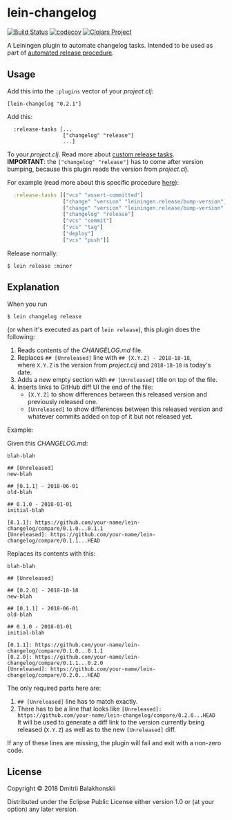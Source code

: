# lein-changelog
[![Build Status](https://travis-ci.org/dryewo/lein-changelog.svg?branch=master)](https://travis-ci.org/dryewo/lein-changelog)
[![codecov](https://codecov.io/gh/dryewo/lein-changelog/branch/master/graph/badge.svg)](https://codecov.io/gh/dryewo/lein-changelog)
[![Clojars Project](https://img.shields.io/clojars/v/lein-changelog/lein-changelog.svg)](https://clojars.org/lein-changelog/lein-changelog)

A Leiningen plugin to automate changelog tasks.
Intended to be used as part of [automated release procedure].

## Usage

Add this into the `:plugins` vector of your _project.clj_:

    [lein-changelog "0.2.1"]

Add this:

```
  :release-tasks [... 
                  ["changelog" "release"]
                  ...]
```
To your _project.clj_. Read more about [custom release tasks].  
**IMPORTANT**: the `["changelog" "release"]` has to come after version bumping, because this plugin reads the version from _project.clj_.

For example (read more about this specific procedure [here](https://github.com/dryewo/clojure-library-template)):

```clj
  :release-tasks [["vcs" "assert-committed"]
                  ["change" "version" "leiningen.release/bump-version"]
                  ["change" "version" "leiningen.release/bump-version" "release"]
                  ["changelog" "release"]
                  ["vcs" "commit"]
                  ["vcs" "tag"]
                  ["deploy"]
                  ["vcs" "push"]]
```

Release normally:

    $ lein release :minor


## Explanation

When you run

    $ lein changelog release

(or when it's executed as part of `lein release`), this plugin does the following:


1. Reads contents of the _CHANGELOG.md_ file.
2. Replaces `## [Unreleased]` line with `## [X.Y.Z] - 2018-18-18`,  
   where `X.Y.Z` is the version from _project.clj_ and `2018-18-18` is today's date.  
3. Adds a new empty section with `## [Unreleased]` title on top of the file.
4. Inserts links to GitHub diff UI the end of the file:
   * `[X.Y.Z]` to show differences between this released version and previously released one.
   * `[Unreleased]` to show differences between this released version and whatever commits added on top of it but not released yet.

Example:

Given this _CHANGELOG.md_:

```
blah-blah

## [Unreleased]
new-blah

## [0.1.1] - 2018-06-01
old-blah

## 0.1.0 - 2018-01-01
initial-blah

[0.1.1]: https://github.com/your-name/lein-changelog/compare/0.1.0...0.1.1
[Unreleased]: https://github.com/your-name/lein-changelog/compare/0.1.1...HEAD
```

Replaces its contents with this:

```
blah-blah

## [Unreleased]

## [0.2.0] - 2018-18-18
new-blah

## [0.1.1] - 2018-06-01
old-blah

## 0.1.0 - 2018-01-01
initial-blah

[0.1.1]: https://github.com/your-name/lein-changelog/compare/0.1.0...0.1.1
[0.2.0]: https://github.com/your-name/lein-changelog/compare/0.1.1...0.2.0
[Unreleased]: https://github.com/your-name/lein-changelog/compare/0.2.0...HEAD
```

The only required parts here are:

1. `## [Unreleased]` line has to match exactly.
2. There has to be a line that looks like `[Unreleased]: https://github.com/your-name/lein-changelog/compare/0.2.0...HEAD`  
   It will be used to generate a diff link to the version currently being released (`X.Y.Z`) as well as to the new `[Unreleased]` diff.

If any of these lines are missing, the plugin will fail and exit with a non-zero code. 

## License

Copyright © 2018 Dmitrii Balakhonskii

Distributed under the Eclipse Public License either version 1.0 or (at
your option) any later version.

[automated release procedure]: https://github.com/technomancy/leiningen/blob/master/doc/DEPLOY.md#releasing-simplified
[custom release tasks]: https://github.com/technomancy/leiningen/blob/master/doc/DEPLOY.md#overriding-the-default-release-tasks
